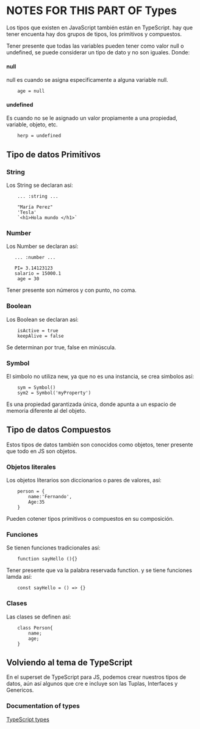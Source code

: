 # NOTES FOR THIS PART OF Types 
Los tipos que existen en JavaScript también están en TypeScript. hay que tener encuenta hay dos grupos de tipos, los primitivos y compuestos.

Tener presente que todas las variables pueden tener como valor null o undefined, se puede considerar un tipo de dato y no son iguales. Donde:
#### null
null es cuando se asigna especificamente a alguna variable null.
```
    age = null
```
#### undefined
Es cuando no se le asignado un valor propiamente a una propiedad, variable, objeto, etc.
```
    herp = undefined
```


## Tipo de datos Primitivos

### String
Los String se declaran así:
```
    ... :string ...

    "María Perez"
    'Tesla'
    `<h1>Hola mundo </h1>`
```
### Number
Los Number se declaran así:
```
   ... :number ...

   PI= 3.14123123
   salario = 15000.1
    age = 30
```
Tener presente son números y con punto, no coma.

### Boolean
Los Boolean se declaran así:
```
    isActive = true
    keepAlive = false
```
Se determinan por true, false en minúscula.
### Symbol
El simbolo no utiliza new, ya que no es una instancia, se crea simbolos así:
```
    sym = Symbol()
    sym2 = Symbol('myProperty')
```
Es una propiedad garantizada única, donde apunta a un espacio de memoria diferente al del objeto.

## Tipo de datos Compuestos
Estos tipos de datos también son conocidos como objetos, tener presente que todo en JS son objetos.

### Objetos literales
Los objetos líterarios son diccionarios o pares de valores, así:
```
    person = {
        name:'Fernando',
        Age:35
    }
```
Pueden cotener tipos primitivos o compuestos en su composición.

### Funciones
Se tienen funciones tradicionales así:
```
    function sayHello (){}
```
Tener presente que va la palabra reservada function.
y se tiene funciones lamda así:
```
    const sayHello = () => {}
```

### Clases
Las clases se definen así:
```
    class Person{
        name;
        age;
    }
```
## Volviendo al tema de TypeScript
En el superset de TypeScript para JS, podemos crear nuestros tipos de datos, aún así algunos que cre e incluye son las Tuplas, Interfaces y Genericos.

### Documentation of types
[TypeScript types](https://www.typescriptlang.org/docs/handbook/2/everyday-types.html)